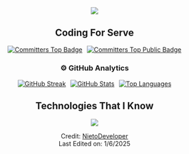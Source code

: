 <style>
  .container {
    display: flex;
    flex-direction: column;
    align-items: center;
    justify-content: center;
    width: 100vw;
    min-height: 100vh;
    box-sizing: border-box;
    padding: 20px;
  }
  .container img {
    max-width: 100%;
    height: auto;
  }
  .badges, .analytics {
    display: flex;
    flex-wrap: wrap;
    justify-content: center;
    gap: 10px;
    width: 100%;
  }
  .text-center {
    text-align: center;
    width: 100%;
  }
</style>

<div class="container">
  <!-- Horizontal divider (gradient) -->
  <img src="https://user-images.githubusercontent.com/73097560/115834477-dbab4500-a447-11eb-908a-139a6edaec5c.gif">

  <!-- Centered h2 -->
  <div id="user-content-toc" class="text-center">
    <h2 style="display: inline-block;">Coding For Serve</h2>
  </div>

  <!-- Badges -->
  <div class="badges">
    <a href="https://user-badge.committers.top/colombia/NietoDeveloper"><img src="https://user-badge.committers.top/colombia/NietoDeveloper.svg" alt="Committers Top Badge"></a>
    <a href="https://user-badge.committers.top/colombia_public/NietoDeveloper"><img src="https://user-badge.committers.top/colombia_public/NietoDeveloper.svg" alt="Committers Top Public Badge"></a>
  </div>

  <!-- GitHub Analytics -->
  <h3 class="text-center">⚙️ GitHub Analytics</h3>
  <div class="analytics">
    <a href="https://git.io/streak-stats"><img src="https://github-readme-streak-stats.herokuapp.com?user=NietoDeveloper&theme=react" alt="GitHub Streak"></a>
    <a href="https://github-readme-stats.vercel.app"><img src="https://github-readme-stats.vercel.app/api?username=NietoDeveloper&show_icons=true&theme=dark" alt="GitHub Stats"></a>
    <a href="https://github-readme-stats-eight-theta.vercel.app"><img src="https://github-readme-stats-eight-theta.vercel.app/api/top-langs/?username=NietoDeveloper&layout=compact&langs_count=8&theme=dark" alt="Top Languages"></a>
  </div>

  <!-- Technologies header -->
  <div id="user-content-toc" class="text-center">
    <h2 style="display: inline-block;">Technologies That I Know</h2>
  </div>

  <!-- Tech stack icons -->
  <a href="https://skillicons.dev">
    <img src="https://skillicons.dev/icons?i=git,aws,css,docker,postgres,express,firebase,github,html,js,materialui,mongodb,mysql,nextjs,nodejs,postman,vite,npm,react,tailwind,bootstrap,vscode,astro,powershell">
  </a>

  <!-- Credit -->
  <p class="text-center">
    Credit: <a href="https://github.com/NietoDeveloper">NietoDeveloper</a><br>
    Last Edited on: 1/6/2025
  </p>
</div>
